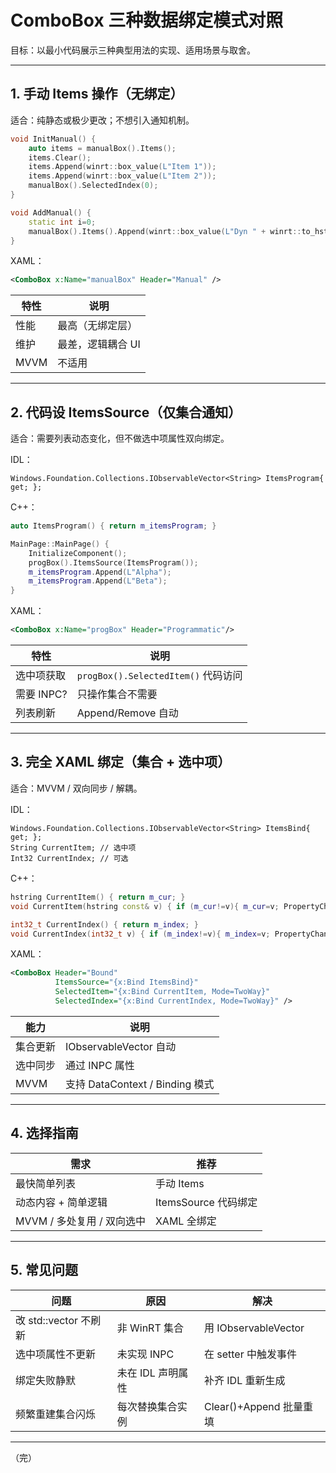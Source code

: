 ﻿# ComboBox 三种数据绑定模式对照

目标：以最小代码展示三种典型用法的实现、适用场景与取舍。

---
## 1. 手动 Items 操作（无绑定）

适合：纯静态或极少更改；不想引入通知机制。

```cpp
void InitManual() {
    auto items = manualBox().Items();
    items.Clear();
    items.Append(winrt::box_value(L"Item 1"));
    items.Append(winrt::box_value(L"Item 2"));
    manualBox().SelectedIndex(0);
}

void AddManual() {
    static int i=0;
    manualBox().Items().Append(winrt::box_value(L"Dyn " + winrt::to_hstring(++i)));
}
```

XAML：
```xml
<ComboBox x:Name="manualBox" Header="Manual" />
```

| 特性 | 说明 |
|------|------|
| 性能 | 最高（无绑定层） |
| 维护 | 最差，逻辑耦合 UI |
| MVVM | 不适用 |

---
## 2. 代码设 ItemsSource（仅集合通知）

适合：需要列表动态变化，但不做选中项属性双向绑定。

IDL：
```idl
Windows.Foundation.Collections.IObservableVector<String> ItemsProgram{ get; };
```

C++：
```cpp
auto ItemsProgram() { return m_itemsProgram; }

MainPage::MainPage() {
    InitializeComponent();
    progBox().ItemsSource(ItemsProgram());
    m_itemsProgram.Append(L"Alpha");
    m_itemsProgram.Append(L"Beta");
}
```

XAML：
```xml
<ComboBox x:Name="progBox" Header="Programmatic"/>
```

| 特性 | 说明 |
|------|------|
| 选中项获取 | `progBox().SelectedItem()` 代码访问 |
| 需要 INPC? | 只操作集合不需要 |
| 列表刷新 | Append/Remove 自动 |

---
## 3. 完全 XAML 绑定（集合 + 选中项）

适合：MVVM / 双向同步 / 解耦。

IDL：
```idl
Windows.Foundation.Collections.IObservableVector<String> ItemsBind{ get; };
String CurrentItem; // 选中项
Int32 CurrentIndex; // 可选
```

C++：
```cpp
hstring CurrentItem() { return m_cur; }
void CurrentItem(hstring const& v) { if (m_cur!=v){ m_cur=v; PropertyChanged(*this,{L"CurrentItem"}); }}

int32_t CurrentIndex() { return m_index; }
void CurrentIndex(int32_t v) { if (m_index!=v){ m_index=v; PropertyChanged(*this,{L"CurrentIndex"}); }}
```

XAML：
```xml
<ComboBox Header="Bound"
          ItemsSource="{x:Bind ItemsBind}"
          SelectedItem="{x:Bind CurrentItem, Mode=TwoWay}"
          SelectedIndex="{x:Bind CurrentIndex, Mode=TwoWay}" />
```

| 能力 | 说明 |
|------|------|
| 集合更新 | IObservableVector 自动 |
| 选中同步 | 通过 INPC 属性 |
| MVVM | 支持 DataContext / Binding 模式 |

---
## 4. 选择指南

| 需求 | 推荐 |
|------|------|
| 最快简单列表 | 手动 Items |
| 动态内容 + 简单逻辑 | ItemsSource 代码绑定 |
| MVVM / 多处复用 / 双向选中 | XAML 全绑定 |

---
## 5. 常见问题

| 问题 | 原因 | 解决 |
|------|------|------|
| 改 std::vector 不刷新 | 非 WinRT 集合 | 用 IObservableVector |
| 选中项属性不更新 | 未实现 INPC | 在 setter 中触发事件 |
| 绑定失败静默 | 未在 IDL 声明属性 | 补齐 IDL 重新生成 |
| 频繁重建集合闪烁 | 每次替换集合实例 | Clear()+Append 批量重填 |

---
（完）
